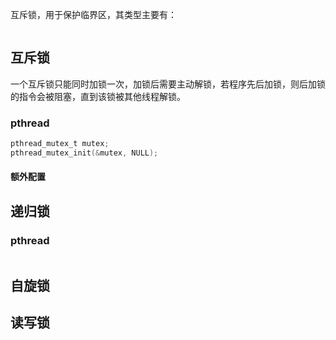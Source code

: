 互斥锁，用于保护临界区，其类型主要有：
```toc
```


## 互斥锁

一个互斥锁只能同时加锁一次，加锁后需要主动解锁，若程序先后加锁，则后加锁的指令会被阻塞，直到该锁被其他线程解锁。

### pthread
```C
pthread_mutex_t mutex;
pthread_mutex_init(&mutex, NULL);
```
#### 额外配置

## 递归锁
### pthread
```C

```


## 自旋锁

## 读写锁



